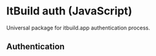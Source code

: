 # ItBuild auth (JavaScript)
Universal package for itbuild.app authentication process.

## Authentication
